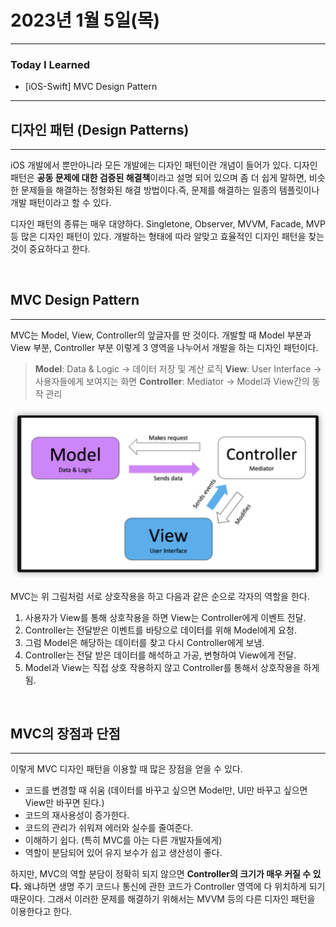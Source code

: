# 2023년 1월 5일(목)

---

### Today I Learned 

- [iOS-Swift] MVC Design Pattern

---

## 디자인 패턴 (Design Patterns)

------

iOS 개발에서 뿐만아니라 모든 개발에는 디자인 패턴이란 개념이 들어가 있다. 디자인 패턴은 **공동 문제에 대한 검증된 해결책**이라고 설명 되어 있으며 좀 더 쉽게 말하면, 비슷한 문제들을 해결하는 정형화된 해결 방법이다.즉, 문제를 해결하는 일종의 템플릿이나 개발 패턴이라고 할 수 있다.

디자인 패턴의 종류는 매우 대양하다. Singletone, Observer, MVVM, Facade, MVP 등 많은 디자인 패턴이 있다. 개발하는 형태에 따라 알맞고 효율적인 디자인 패턴을 찾는 것이 중요하다고 한다.

<br/>

## MVC Design Pattern

------

MVC는 Model, View, Controller의 앞글자를 딴 것이다. 개발할 때 Model 부분과 View 부분, Controller 부분 이렇게 3 영역을 나누어서 개발을 하는 디자인 패턴이다.

> **Model**: Data & Logic → 데이터 저장 및 계산 로직
>  **View**: User Interface → 사용자들에게 보여지는 화면 
> **Controller**: Mediator → Model과 View간의 동작 관리

![](https://github.com/myungsun7782/TIL/blob/main/image/MVC.png)

MVC는 위 그림처럼 서로 상호작용을 하고 다음과 같은 순으로 각자의 역할을 한다.

1. 사용자가 View를 통해 상호작용을 하면 View는 Controller에게 이벤트 전달.
2. Controller는 전달받은 이벤트를 바탕으로 데이터를 위해 Model에게 요청.
3. 그럼 Model은 해당하는 데이터를 찾고 다시 Controller에게 보냄.
4. Controller는 전달 받은 데이터를 해석하고 가공, 변형하여 View에게 전달.
5. Model과 View는 직접 상호 작용하지 않고 Controller를 통해서 상호작용을 하게 됨.

<br/>

## MVC의 장점과 단점

------

이렇게 MVC 디자인 패턴을 이용할 때 많은 장점을 얻을 수 있다.

- 코드를 변경할 때 쉬움 (데이터를 바꾸고 싶으면 Model만, UI만 바꾸고 싶으면 View만 바꾸면 된다.)
- 코드의 재사용성이 증가한다.
- 코드의 관리가 쉬워져 에러와 실수를 줄여준다.
- 이해하기 쉽다. (특히 MVC를 아는 다른 개발자들에게)
- 역할이 분담되어 있어 유지 보수가 쉽고 생산성이 좋다.

하지만, MVC의 역할 분담이 정확히 되지 않으면 **Controller의 크기가 매우 커질 수 있다.** 왜냐하면 생명 주기 코드나 통신에 관한 코드가 Controller 영역에 다 위치하게 되기 때문이다. 그래서 이러한 문제를 해결하기 위해서는 MVVM 등의 다른 디자인 패턴을 이용한다고 한다.
